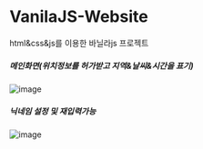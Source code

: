 # VanilaJS-Website

html&css&js를 이용한 바닐라js 프로젝트


##### 메인화면(위치정보를 허가받고 지역&날씨&시간을 표기)
![image](https://github.com/akdlcnd0994/VanilaJS-Website/assets/28687142/1a8d4995-6753-457a-a289-e3b0c5cbd55f)

##### 닉네임 설정 및 재입력가능
![image](https://github.com/akdlcnd0994/VanilaJS-Website/assets/28687142/044a97ad-a629-4be5-aa24-b77161baf70d)
